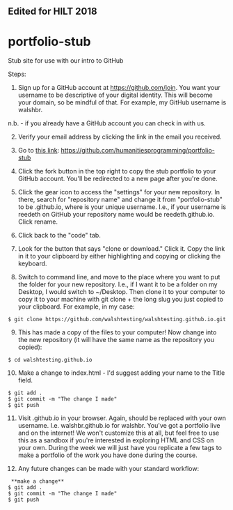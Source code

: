 Edited for HILT 2018
--
# portfolio-stub
Stub site for use with our intro to GitHub

Steps:

1. Sign up for a GitHub account at https://github.com/join. You want your username to be descriptive of your digital identity. This will become your domain, so be mindful of that. For example, my GitHub username is walshbr.

n.b. - if you already have a GitHub account you can check in with us.

2. Verify your email address by clicking the link in the email you received.

3. Go to [this link](https://github.com/humanitiesprogramming/portfolio-stub): https://github.com/humanitiesprogramming/portfolio-stub

4. Click the fork button in the top right to copy the stub portfolio to your GitHub account. You'll be redirected to a new page after you're done.

5. Click the gear icon to access the "settings" for your new repository. In there, search for "repository name" and change it from "portfolio-stub" to be <username>.github.io, where <username> is your unique username. I.e., if your username is reedeth on GitHub your repository name would be reedeth.github.io. Click rename.

6. Click back to the "code" tab.

7. Look for the button that says "clone or download." Click it. Copy the link in it to your clipboard by either highlighting and copying or clicking the keyboard.

8. Switch to command line, and move to the place where you want to put the folder for your new repository. I.e., if I want it to be a folder on my Desktop, I would switch to ~/Desktop. Then clone it to your computer to copy it to your machine with git clone + the long slug you just copied to your clipboard. For example, in my case:

```
$ git clone https://github.com/walshtesting/walshtesting.github.io.git
```

9. This has made a copy of the files to your computer! Now change into the new repository (it will have the same name as the repository you copied):

```
$ cd walshtesting.github.io
```
10. Make a change to index.html - I'd suggest adding your name to the Title field.

```
$ git add .
$ git commit -m "The change I made"
$ git push
```

11. Visit <username>.github.io in your browser. Again, <username> should be replaced with your own username. I.e. walshbr.github.io for walshbr. You've got a portfolio live and on the internet! We won't customize this at all, but feel free to use this as a sandbox if you're interested in exploring HTML and CSS on your own. During the week we will just have you replicate a few tags to make a portfolio of the work you have done during the course.

12. Any future changes can be made with your standard workflow:

```
 **make a change**
$ git add .
$ git commit -m "The change I made"
$ git push
```
